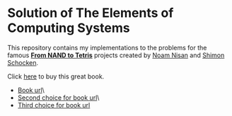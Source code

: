 # Solution of The Elements of Computing Systems

This repository contains my implementations to the problems for the famous **[From NAND to Tetris](http://www.nand2tetris.org)** projects created by [Noam Nisan](http://www.cs.huji.ac.il/~noam/) and [Shimon Schocken](http://shimonschocken.com).

Click [here](http://www.amazon.com/Elements-Computing-Systems-Building-Principles/dp/0262640686/ref=ed_oe_p) to buy this great book.

- [Book url](https://mitpress.mit.edu/books/elements-computing-systems)\
- [Second choice for book url](https://www.amazon.com/Elements-Computing-Systems-Principles-ebook/dp/B004HHORGA/ref=sr_1_1_title_0_main?s=books&ie=UTF8&qid=1329838149&sr=1-1)\
- [Third choice for book url](https://www.amazon.com/Elements-Computing-Systems-Building-Principles/dp/0262640686/ref=ed_oe_p)